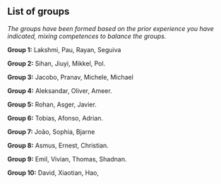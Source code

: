 ## List of groups

*The groups have been formed based on the prior experience you have indicated, mixing competences to balance the groups.*

**Group 1:** Lakshmi, Pau, Rayan, Seguiva

**Group 2:** Sihan, Jiuyi, Mikkel, Pol.

**Group 3:** Jacobo, Pranav, Michele, Michael

**Group 4:** Aleksandar, Oliver, Ameer.

**Group 5:** Rohan, Asger, Javier. 

**Group 6:** Tobias, Afonso, Adrian. 

**Group 7:** João, Sophia, Bjarne

**Group 8:** Asmus, Ernest, Christian. 

**Group 9:** Emil, Vivian, Thomas, Shadnan.

**Group 10:** David, Xiaotian, Hao, 


